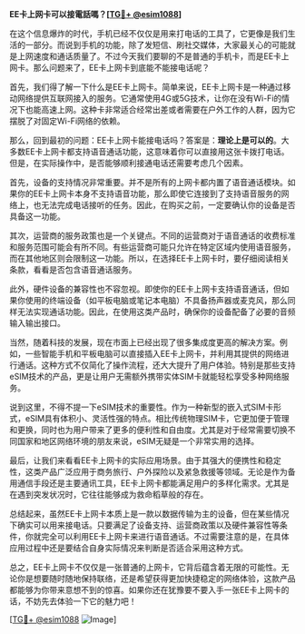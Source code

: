 **EE卡上网卡可以接電話嗎？[[TG💪+ @esim1088](https://t.me/s/esim1088)]**

在这个信息爆炸的时代，手机已经不仅仅是用来打电话的工具了，它更像是我们生活的一部分。而说到手机的功能，除了发短信、刷社交媒体，大家最关心的可能就是上网速度和通话质量了。不过今天我们要聊的不是普通的手机卡，而是EE卡上网卡。那么问题来了，EE卡上网卡到底能不能接电话呢？

首先，我们得了解一下什么是EE卡上网卡。简单来说，EE卡上网卡是一种通过移动网络提供互联网接入的服务。它通常使用4G或5G技术，让你在没有Wi-Fi的情况下也能高速上网。这种卡非常适合经常出差或者需要在户外工作的人群，因为它摆脱了对固定Wi-Fi网络的依赖。

那么，回到最初的问题：EE卡上网卡能接电话吗？答案是：**理论上是可以的**。大多数EE卡上网卡都支持语音通话功能，这意味着你可以直接用这张卡拨打电话。但是，在实际操作中，是否能够顺利接通电话还需要考虑几个因素。

首先，设备的支持情况非常重要。并不是所有的上网卡都内置了语音通话模块。如果你的EE卡上网卡本身不支持语音功能，那么即使它连接到了支持语音服务的网络上，也无法完成电话接听的任务。因此，在购买之前，一定要确认你的设备是否具备这一功能。

其次，运营商的服务政策也是一个关键点。不同的运营商对于语音通话的收费标准和服务范围可能会有所不同。有些运营商可能只允许在特定区域内使用语音服务，而在其他地区则会限制这一功能。所以，在选择EE卡上网卡时，要仔细阅读相关条款，看看是否包含语音通话服务。

此外，硬件设备的兼容性也不容忽视。即使你的EE卡上网卡支持语音通话，但如果你使用的终端设备（如平板电脑或笔记本电脑）不具备扬声器或麦克风，那么同样无法实现通话功能。因此，在使用这类产品时，确保你的设备配备了必要的音频输入输出接口。

当然，随着科技的发展，现在市面上已经出现了很多集成度更高的解决方案。例如，一些智能手机和平板电脑可以直接插入EE卡上网卡，并利用其提供的网络进行通话。这种方式不仅简化了操作流程，还大大提升了用户体验。特别是那些支持eSIM技术的产品，更是让用户无需额外携带实体SIM卡就能轻松享受多种网络服务。

说到这里，不得不提一下eSIM技术的重要性。作为一种新型的嵌入式SIM卡形式，eSIM具有体积小、灵活性强的特点。相比传统物理SIM卡，它更加便于管理和更换，同时也为用户带来了更多的便利性和自由度。尤其是对于经常需要切换不同国家和地区网络环境的朋友来说，eSIM无疑是一个非常实用的选择。

最后，让我们来看看EE卡上网卡的实际应用场景。由于其强大的便携性和稳定性，这类产品广泛应用于商务旅行、户外探险以及紧急救援等领域。无论是作为备用通信手段还是主要通讯工具，EE卡上网卡都能满足用户的多样化需求。尤其是在遇到突发状况时，它往往能够成为救命稻草般的存在。

总结起来，虽然EE卡上网卡本质上是一款以数据传输为主的设备，但在某些情况下确实可以用来接电话。只要满足了设备支持、运营商政策以及硬件兼容性等条件，你就完全可以利用EE卡上网卡来进行语音通话。不过需要注意的是，在具体应用过程中还是要结合自身实际情况来判断是否适合采用这种方式。

总之，EE卡上网卡不仅仅是一张普通的上网卡，它背后蕴含着无限的可能性。无论你是想要随时随地保持联络，还是希望获得更加快捷稳定的网络体验，这款产品都能够为你带来意想不到的惊喜。如果你还在犹豫要不要入手一张EE卡上网卡的话，不妨先去体验一下它的魅力吧！

[[TG💪+ @esim1088](https://t.me/s/esim1088) ![Image](https://i.postimg.cc/4NQfJmqS/Snipaste-2025-05-13-00-14-12.png)]